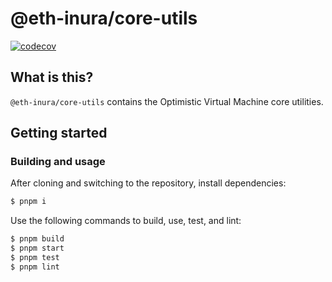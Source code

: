 # @eth-inura/core-utils

[![codecov](https://codecov.io/gh/inuraorg/inura/branch/develop/graph/badge.svg?token=0VTG7PG7YR&flag=core-utils-tests)](https://codecov.io/gh/inuraorg/inura)

## What is this?

`@eth-inura/core-utils` contains the Optimistic Virtual Machine core utilities.

## Getting started

### Building and usage

After cloning and switching to the repository, install dependencies:

```bash
$ pnpm i
```

Use the following commands to build, use, test, and lint:

```bash
$ pnpm build
$ pnpm start
$ pnpm test
$ pnpm lint
```
